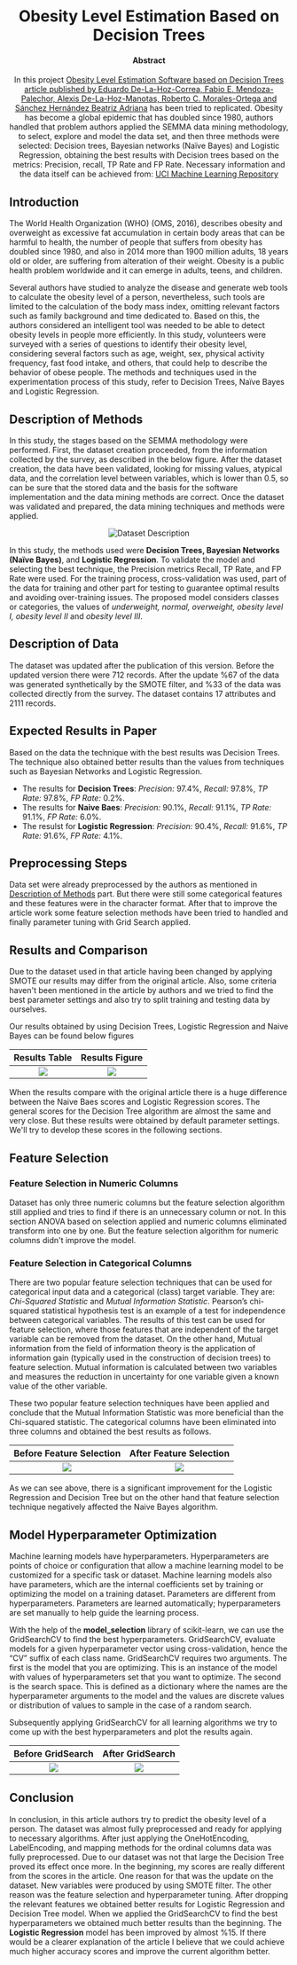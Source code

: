 <h1 align="center"> Obesity Level Estimation Based on Decision Trees </h1>

<h4 align="center">Abstract</h4>
<p align="center">
In this project <a href="https://thescipub.com/pdf/jcssp.2019.67.77.pdf">Obesity Level Estimation Software based on Decision Trees article published by Eduardo De-La-Hoz-Correa, Fabio E. Mendoza-Palechor, Alexis De-La-Hoz-Manotas, Roberto C. Morales-Ortega and Sánchez Hernández Beatriz Adriana</a> has been tried to replicated. Obesity has become a global epidemic that has doubled since 1980, authors handled that problem authors applied the SEMMA data mining methodology,  to select, explore and model the data set, and then three methods were selected: Decision trees, Bayesian networks (Naïve Bayes) and Logistic Regression, obtaining the best results with Decision trees based on the metrics: Precision, recall, TP Rate and FP Rate. Necessary information and the data itself can be achieved from: <a href="https://archive.ics.uci.edu/ml/datasets/Estimation+of+obesity+levels+based+on+eating+habits+and+physical+condition+">UCI Machine Learning Repository</a>
</p>

## Introduction
The World Health Organization (WHO) (OMS, 2016), describes obesity and overweight as excessive fat accumulation in certain body areas that can be harmful to health, the number of people that suffers from obesity has doubled since 1980, and also in 2014 more than 1900 million adults, 18 years old or older, are suffering from alteration of their weight. Obesity is a public health problem worldwide and it can emerge in adults, teens, and children. 

Several authors have studied to analyze the disease and generate web tools to calculate the obesity level of a person, nevertheless, such tools are limited to the calculation of the body mass index, omitting relevant factors such as family background and time dedicated to. Based on this, the authors considered an intelligent tool was needed to be able to detect obesity levels in people more efficiently. In this study, volunteers were surveyed with a series of questions to identify their obesity level, considering several factors such as age, weight, sex, physical activity frequency, fast food intake, and others, that could help to describe the behavior of obese people. The methods and techniques used in the experimentation process of this study, refer to Decision Trees, Naïve Bayes and Logistic Regression. 

## Description of Methods
In this study, the stages based on the SEMMA methodology were performed. First, the dataset creation proceeded, from the information collected by the survey, as described in the below figure. After the dataset creation, the data have been validated, looking for missing values, atypical data, and the correlation level between variables, which is lower than 0.5, so can be sure that the stored data and the basis for the software implementation and the data mining methods are correct. Once the dataset was validated and prepared, the data mining techniques and methods were applied. 

<div align="center"
     
![Dataset Description](images/table1.png "Dataset Description")
     
</div>

In this study, the methods used were <b>Decision Trees, Bayesian Networks (Naïve Bayes)</b>, and <b>Logistic Regression</b>. To validate the model and selecting the best technique, the Precision metrics Recall, TP Rate, and FP Rate were used. For the training process, cross-validation was used, part of the data for training and other part for testing to guarantee optimal results and avoiding over-training issues. The proposed model considers classes or categories, the values of <i>underweight, normal, overweight, obesity level I, obesity level II</i> and <i>obesity level III</i>.

## Description of Data
The dataset was updated after the publication of this version. Before the updated version there were 712 records. After the update %67 of the data was generated synthetically by the SMOTE filter, and %33 of the data was collected directly from the survey. The dataset contains 17 attributes and 2111 records.

## Expected Results in Paper
Based on the data the technique with the best results was Decision Trees. The technique also obtained better results than the values from techniques such as Bayesian Networks and Logistic Regression.

- The results for <b>Decision Trees</b>: <i>Precision:</i> 97.4%, <i>Recall:</i> 97.8%, <i>TP Rate:</i> 97.8%, <i>FP Rate:</i> 0.2%. 
- The results for <b>Naive Baes</b>: <i>Precision:</i> 90.1%, <i>Recall:</i> 91.1%, <i>TP Rate:</i> 91.1%, <i>FP Rate:</i> 6.0%. 
- The resulst for <b>Logistic Regression</b>: <i>Precision:</i> 90.4%, <i>Recall:</i> 91.6%, <i>TP Rate:</i> 91.6%, <i>FP Rate:</i> 4.1%. 

## Preprocessing Steps
Data set were already preprocessed by the authors as mentioned in [Description of Methods](#description-of-methods) part. But there were still some categorical features and these features were in the character format. After that to improve the article work some feature selection methods have been tried to handled and finally parameter tuning with Grid Search applied.

## Results and Comparison
Due to the dataset used in that article having been changed by applying SMOTE our results may differ from the original article. Also, some criteria haven't been mentioned in the article by authors and we tried to find the best parameter settings and also try to split training and testing data by ourselves.

Our results obtained by using Decision Trees, Logistic Regression and Naive Bayes can be found below figures

Results Table       |  Results Figure
:-------------------------:|:-------------------------:
![](images/table4.png)  |  ![](images/table5.png)

When the results compare with the original article there is a huge difference between the Naive Baes scores and Logistic Regression scores. The general scores for the Decision Tree algorithm are almost the same and very close. But these results were obtained by default parameter settings. We'll try to develop these scores in the following sections.

## Feature Selection

### Feature Selection in Numeric Columns
Dataset has only three numeric columns but the feature selection algorithm still applied and tries to find if there is an unnecessary column or not. In this section ANOVA based on selection applied and numeric columns eliminated transform into one by one. But the feature selection algorithm for numeric columns didn't improve the model.

### Feature Selection in Categorical Columns
There are two popular feature selection techniques that can be used for categorical input data and a categorical (class) target variable. They are: <i>Chi-Squared Statistic</i> and <i>Mutual Information Statistic</i>. Pearson’s chi-squared statistical hypothesis test is an example of a test for independence between categorical variables. The results of this test can be used for feature selection, where those features that are independent of the target variable can be removed from the dataset. On the other hand, Mutual information from the field of information theory is the application of information gain (typically used in the construction of decision trees) to feature selection. Mutual information is calculated between two variables and measures the reduction in uncertainty for one variable given a known value of the other variable.

These two popular feature selection techniques have been applied and conclude that the Mutual Information Statistic was more beneficial than the Chi-squared statistic. The categorical columns have been eliminated into three columns and obtained the best results as follows.

Before Feature Selection      |  After Feature Selection
:-------------------------:|:-------------------------:
![](images/table4.png)  |  ![](images/table6.png)

As we can see above, there is a significant improvement for the Logistic Regression and Decision Tree but on the other hand that feature selection technique negatively affected the Naive Bayes algorithm.

## Model Hyperparameter Optimization
Machine learning models have hyperparameters. Hyperparameters are points of choice or configuration that allow a machine learning model to be customized for a specific task or dataset. Machine learning models also have parameters, which are the internal coefficients set by training or optimizing the model on a training dataset. Parameters are different from hyperparameters. Parameters are learned automatically; hyperparameters are set manually to help guide the learning process.

With the help of the <b>model_selection</b> library of scikit-learn, we can use the  GridSearchCV to find the best hyperparameters. GridSearchCV, evaluate models for a given hyperparameter vector using cross-validation, hence the “CV” suffix of each class name. GridSearchCV requires two arguments. The first is the model that you are optimizing. This is an instance of the model with values of hyperparameters set that you want to optimize. The second is the search space. This is defined as a dictionary where the names are the hyperparameter arguments to the model and the values are discrete values or distribution of values to sample in the case of a random search.

Subsequently applying GridSearchCV for all learning algorithms we try to come up with the best hyperparameters and plot the results again. 

Before GridSearch       |  After GridSearch
:-------------------------:|:-------------------------:
![](images/table6.png)  |  ![](images/table8.png)

## Conclusion
In conclusion, in this article authors try to predict the obesity level of a person. The dataset was almost fully preprocessed and ready for applying to necessary algorithms. After just applying the OneHotEncoding, LabelEncoding, and mapping methods for the ordinal columns data was fully preprocessed. Due to our dataset was not that large the Decision Tree proved its effect once more. In the beginning, my scores are really different from the scores in the article. One reason for that was the update on the dataset. New variables were produced by using SMOTE filter. The other reason was the feature selection and hyperparameter tuning. After dropping the relevant features we obtained better results for Logistic Regression and Decision Tree model. When we applied the GridSearchCV to find the best hyperparameters we obtained much better results than the beginning. The <b>Logistic Regression</b> model has been improved by almost %15. If there would be a clearer explanation of the article I believe that we could achieve much higher accuracy scores and improve the current algorithm better.
